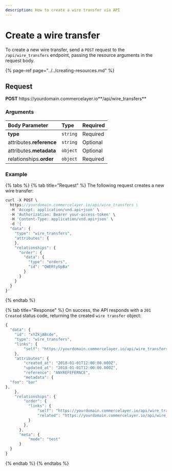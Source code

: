 ```yaml
---
description: How to create a wire transfer via API
---
```


# Create a wire transfer

To create a new wire transfer, send a `POST` request to the `/api/wire_transfers` endpoint, passing the resource arguments in the request body.

{% page-ref page="../../creating-resources.md" %}

## Request

**POST** https://<i></i>yourdomain.commercelayer.io**/api/wire_transfers**

### Arguments

| Body Parameter | Type | Required |
| :--- | :--- | :--- |
| **type** | `string` | Required |
| attributes.**reference** | `string` | Optional |
| attributes.**metadata** | `object` | Optional |
| relationships.**order** | `object` | Required |

### Example

{% tabs %}
{% tab title="Request" %}
The following request creates a new wire transfer:

```javascript
curl -X POST \
  https://yourdomain.commercelayer.io/api/wire_transfers \
  -H 'Accept: application/vnd.api+json' \
  -H 'Authorization: Bearer your-access-token' \
  -H 'Content-Type: application/vnd.api+json' \
  -d '{
  "data": {
    "type": "wire_transfers",
    "attributes": {
    },
    "relationships": {
      "order": {
        "data": {
          "type": "orders",
          "id": "QWERtyUpBa"
        }
      }
    }
  }
}'
```
{% endtab %}

{% tab title="Response" %}
On success, the API responds with a `201 Created` status code, returning the created `wire transfer` object:

```javascript
{
  "data": {
    "id": "xYZkjABcde",
    "type": "wire_transfers",
    "links": {
        "self": "https://yourdomain.commercelayer.io/api/wire_transfers/xYZkjABcde"
    },
    "attributes": {
        "created_at": "2018-01-01T12:00:00.000Z",
        "updated_at": "2018-01-01T12:00:00.000Z",
        "reference": "ANYREFEFERNCE",
        "metadata": {
  "foo": "bar"
},
    },
    "relationships": {
        "order": {
          "links": {
              "self": "https://yourdomain.commercelayer.io/api/wire_transfers/xYZkjABcde/relationships/order",
              "related": "https://yourdomain.commercelayer.io/api/wire_transfers/xYZkjABcde/order"
          }
        },
      },
      "meta": {
          "mode": "test"
      }
  }
}
```
{% endtab %}
{% endtabs %}
